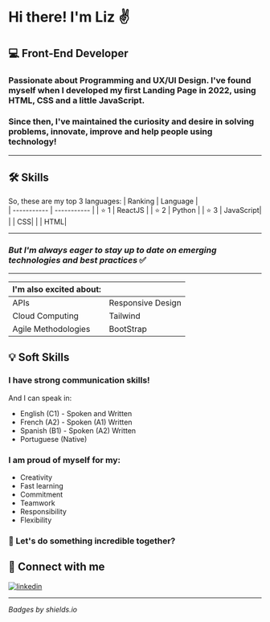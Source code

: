 # Hi there! **I'm Liz** ✌

## 💻 Front-End Developer 
### Passionate about __Programming__ and __UX/UI Design__. I've found myself when I developed my first Landing Page in 2022, using **HTML, CSS** and a little **JavaScript**.

### Since then, I've maintained the curiosity and desire in solving problems, innovate, improve and help people using technology!

---
## 🛠 Skills


So, these are my top 3 languages:
| Ranking | Language |  
| ----------- | ----------- |
| ⭐ 1 | ReactJS |
| ⭐ 2 | Python |
| ⭐ 3 | JavaScript|
| | CSS|
| | HTML|

--- 

### *But I'm always eager to stay up to date on emerging technologies and best practices* ✅

---



|I'm also excited about: | |  
| ----------- | ----------- |
| APIs | Responsive Design |
| Cloud Computing | Tailwind |
| Agile Methodologies | BootStrap |

## 💡 Soft Skills

### I have strong communication skills!
And I can speak in:

- English (C1) - Spoken and Written
- French (A2) - Spoken (A1) Written
- Spanish (B1) - Spoken (A2) Written
- Portuguese (Native)

### I am proud of myself for my:

- Creativity
- Fast learning
- Commitment
- Teamwork
- Responsibility
- Flexibility


### 🤝 Let's do something incredible together?

## 🔗 Connect with me 

[![linkedin](https://img.shields.io/badge/linkedin-0A66C2?style=for-the-badge&logo=linkedin&logoColor=white)](https://www.linkedin.com/in/eliziane-lima-2625a2169/)


---

*Badges by shields.io*
